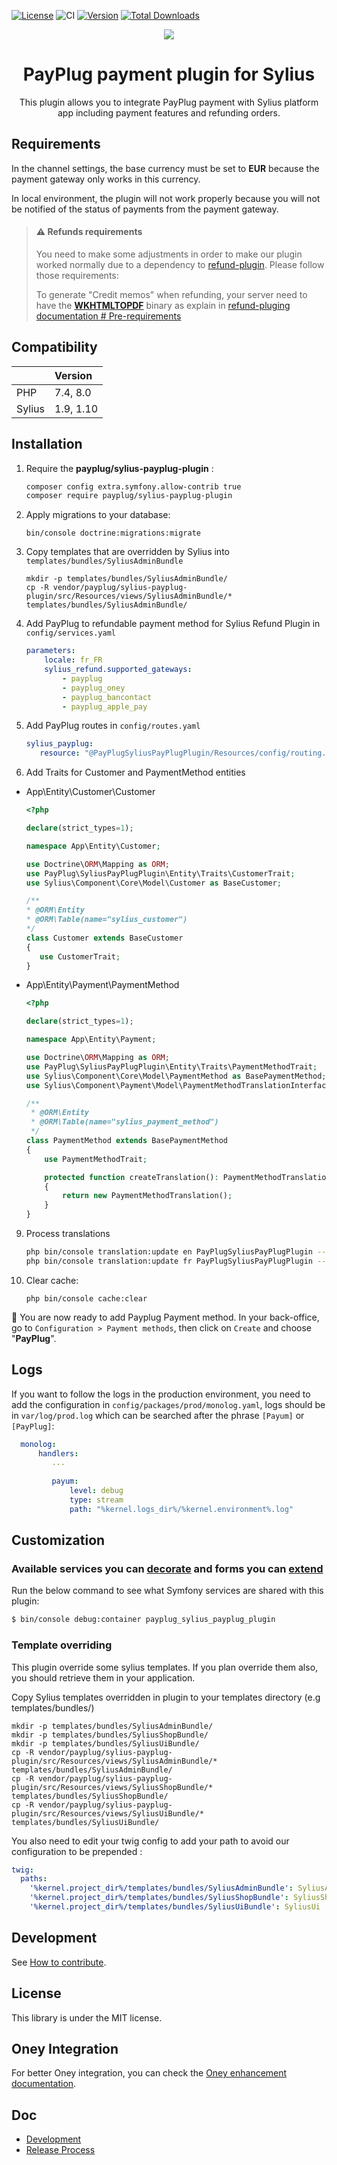 [![License](https://img.shields.io/packagist/l/payplug/payplug-sylius.svg)](https://github.com/payplug/SyliusPayPlugPlugin/blob/master/LICENSE)
![CI](https://github.com/payplug/SyliusPayPlugPlugin/workflows/CI/badge.svg?branch=master)
[![Version](https://img.shields.io/packagist/v/payplug/payplug-sylius.svg)](https://packagist.org/packages/payplug/payplug-sylius)
[![Total Downloads](https://poser.pugx.org/payplug/payplug-sylius/downloads)](https://packagist.org/packages/payplug/payplug-sylius)

<p align="center">
    <a href="https://sylius.com" target="_blank">
        <img src="https://demo.sylius.com/assets/shop/img/logo.png" />
    </a>
</p>

<h1 align="center">PayPlug payment plugin for Sylius</h1>

<p align="center">This plugin allows you to integrate PayPlug payment with Sylius platform app including payment features and refunding orders.</p>

## Requirements

In the channel settings, the base currency must be set to **EUR** because the payment gateway only works in this currency. 

In local environment, the plugin will not work properly because you will not be notified of the status of payments from the payment gateway.

> #### ⚠️ Refunds requirements 
> You need to make some adjustments in order to make our plugin worked normally due to a dependency to [refund-plugin](https://github.com/Sylius/RefundPlugin). Please follow those requirements:
> 
> To generate "Credit memos" when refunding, your server need to have the [**WKHTMLTOPDF**](https://wkhtmltopdf.org/) binary as explain in [refund-pluging documentation # Pre-requirements](https://github.com/Sylius/RefundPlugin/tree/master#pre---requirements)

## Compatibility

| | Version |
| :--- | :--- |
| PHP  | 7.4, 8.0 |
| Sylius | 1.9, 1.10 |

## Installation

1. Require the **payplug/sylius-payplug-plugin** :

    ```bash
    composer config extra.symfony.allow-contrib true
    composer require payplug/sylius-payplug-plugin
    ```

2. Apply migrations to your database:

    ```shell
    bin/console doctrine:migrations:migrate
    ```

3. Copy templates that are overridden by Sylius into `templates/bundles/SyliusAdminBundle`
    
    ```shell
    mkdir -p templates/bundles/SyliusAdminBundle/
    cp -R vendor/payplug/sylius-payplug-plugin/src/Resources/views/SyliusAdminBundle/* templates/bundles/SyliusAdminBundle/
    ```

4. Add PayPlug to refundable payment method for Sylius Refund Plugin in `config/services.yaml`

    ```yaml
    parameters:
        locale: fr_FR
        sylius_refund.supported_gateways:
            - payplug
            - payplug_oney
            - payplug_bancontact
            - payplug_apple_pay
    ```

5. Add PayPlug routes in `config/routes.yaml`

   ```yaml
   sylius_payplug:
      resource: "@PayPlugSyliusPayPlugPlugin/Resources/config/routing.yaml"
   ```

8. Add Traits for Customer and PaymentMethod entities

* App\Entity\Customer\Customer

   ```php
   <?php

   declare(strict_types=1);

   namespace App\Entity\Customer;

   use Doctrine\ORM\Mapping as ORM;
   use PayPlug\SyliusPayPlugPlugin\Entity\Traits\CustomerTrait;
   use Sylius\Component\Core\Model\Customer as BaseCustomer;

   /**
   * @ORM\Entity
   * @ORM\Table(name="sylius_customer")
   */
   class Customer extends BaseCustomer
   {
      use CustomerTrait;
   }
   ``` 

* App\Entity\Payment\PaymentMethod

   ```php
   <?php
   
   declare(strict_types=1);
   
   namespace App\Entity\Payment;
   
   use Doctrine\ORM\Mapping as ORM;
   use PayPlug\SyliusPayPlugPlugin\Entity\Traits\PaymentMethodTrait;
   use Sylius\Component\Core\Model\PaymentMethod as BasePaymentMethod;
   use Sylius\Component\Payment\Model\PaymentMethodTranslationInterface;
   
   /**
    * @ORM\Entity
    * @ORM\Table(name="sylius_payment_method")
    */
   class PaymentMethod extends BasePaymentMethod
   {
       use PaymentMethodTrait;
   
       protected function createTranslation(): PaymentMethodTranslationInterface
       {
           return new PaymentMethodTranslation();
       }
   }
   ``` 

9. Process translations

    ```bash
    php bin/console translation:update en PayPlugSyliusPayPlugPlugin --dump-messages
    php bin/console translation:update fr PayPlugSyliusPayPlugPlugin --dump-messages
    ```

10. Clear cache:

     ```shell
     php bin/console cache:clear
     ```

🎉 You are now ready to add Payplug Payment method.
In your back-office, go to `Configuration > Payment methods`, then click on `Create` and choose "**PayPlug**".

## Logs

If you want to follow the logs in the production environment, you need to add the configuration in `config/packages/prod/monolog.yaml`, logs should be in `var/log/prod.log` which can be searched after the phrase `[Payum]` or `[PayPlug]`:

 ```yaml
   monolog:
       handlers:
          ...
          
          payum:
              level: debug
              type: stream
              path: "%kernel.logs_dir%/%kernel.environment%.log"
```
 
## Customization

### Available services you can [decorate](https://symfony.com/doc/current/service_container/service_decoration.html) and forms you can [extend](http://symfony.com/doc/current/form/create_form_type_extension.html)

Run the below command to see what Symfony services are shared with this plugin:
 
```bash
$ bin/console debug:container payplug_sylius_payplug_plugin
```

### Template overriding

This plugin override some sylius templates. 
If you plan override them also, you should retrieve them in your application.

Copy Sylius templates overridden in plugin to your templates directory (e.g templates/bundles/)

```shell
mkdir -p templates/bundles/SyliusAdminBundle/
mkdir -p templates/bundles/SyliusShopBundle/
mkdir -p templates/bundles/SyliusUiBundle/
cp -R vendor/payplug/sylius-payplug-plugin/src/Resources/views/SyliusAdminBundle/* templates/bundles/SyliusAdminBundle/
cp -R vendor/payplug/sylius-payplug-plugin/src/Resources/views/SyliusShopBundle/* templates/bundles/SyliusShopBundle/
cp -R vendor/payplug/sylius-payplug-plugin/src/Resources/views/SyliusUiBundle/* templates/bundles/SyliusUiBundle/
```

You also need to edit your twig config to add your path to avoid our configuration to be prepended :
```yaml
twig:
  paths:
    '%kernel.project_dir%/templates/bundles/SyliusAdminBundle': SyliusAdmin
    '%kernel.project_dir%/templates/bundles/SyliusShopBundle': SyliusShop
    '%kernel.project_dir%/templates/bundles/SyliusUiBundle': SyliusUi
```
## Development

See [How to contribute](CONTRIBUTING.md).

## License

This library is under the MIT license.

## Oney Integration

For better Oney integration, you can check the [Oney enhancement documentation](doc/oney_enhancement.md).

## Doc
- [Development](doc/development.md)
- [Release Process](RELEASE.md)
